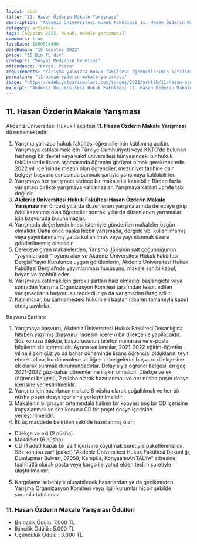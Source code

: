 ```yaml
---
layout: post
title: "11. Hasan Özderin Makale Yarışması"
description: "Akdeniz Üniversitesi Hukuk Fakültesi 11. Hasan Özderin Makale Yarışması düzenlemektedir."
category: articles
tags: [ağustos 2022, hukuk, makale yarışması]
comments: true
lastDate: 1660514400
dateHuman: "15 Ağustos 2022"
price: "15 Bin TL'dir"
comTopic: "Sosyal Medyanın Denetimi"
attendance: "Kargo, Posta"
requirements: "Yarışma yalnızca hukuk fakültesi öğrencilerinin katılımına açıktır"
permalink: "11-hasan-ozderin-makale-yarismasi"
image: "https://edebiyatyarismalari.com/images/2021/aralik/11-hasan-ozderin-makale-yarismasi.jpeg"
excerpt: "Akdeniz Üniversitesi Hukuk Fakültesi 11. Hasan Özderin Makale Yarışması düzenlemektedir."
---
```


## 11. Hasan Özderin Makale Yarışması
Akdeniz Üniversitesi Hukuk Fakültesi **11. Hasan Özderin Makale Yarışması** düzenlemektedir.  

1. Yarışma yalnızca hukuk fakültesi öğrencilerinin katılımına açıktır. Yarışmaya katılabilmek için Türkiye Cumhuriyeti veya KKTC’de bulunan herhangi bir devlet veya vakıf üniversitesi bünyesindeki bir hukuk fakültesinde lisans aşamasında öğrenim görüyor olmak gerekmektedir. 2022 yılı içerisinde mezun olan öğrenciler, mezuniyet tarihine dair belgeyi başvuru esnasında sunmak şartıyla yarışmaya katılabilirler.
2. Yarışmaya her yarışmacı sadece bir makale ile katılabilir. Birden fazla yarışmacı birlikte yarışmaya katılamazlar. Yarışmaya katılım ücrete tabi değildir.
3. **Akdeniz Üniversitesi Hukuk Fakültesi Hasan Özderin Makale Yarışması**’nın önceki yıllarda düzenlenen yarışmalarında dereceye girip ödül kazanmış olan öğrenciler sonraki yıllarda düzenlenen yarışmalar için başvuruda bulunamazlar.
4. Yarışmada değerlendirilmesi istemiyle gönderilen makaleler özgün olmalıdır. Daha önce başka hiçbir yarışmada, dergide vb. kullanılmamış veya yayımlanmamış ya da kullanılmak veya yayımlanmak üzere gönderilmemiş olmalıdır.
5. Dereceye giren makalelerden, Yarışma Jürisinin salt çoğunluğunun “yayımlanabilir” oyunu alan ve Akdeniz Üniversitesi Hukuk Fakültesi Dergisi Yayın Kurulunca uygun görülenlerin, Akdeniz Üniversitesi Hukuk Fakültesi Dergisi’nde yayımlanması hususunu,
makale sahibi kabul, beyan ve taahhüt eder.
6. Yarışmaya katılmak için gerekli şartları haiz olmadığı başlangıçta veya sonradan Yarışma Organizasyon Komitesi tarafından tespit edilen yarışmacıların başvurusu reddedilir ya da yarışmadan ihraç edilir.
7. Katılımcılar, bu şartnamedeki hükümleri baştan itibaren tamamıyla kabul etmiş sayılırlar.

Başvuru Şartları:  
1. Yarışmaya başvuru, Akdeniz Üniversitesi Hukuk Fakültesi Dekanlığına hitaben yazılmış (başvuru iradesini içeren) bir dilekçe ile yapılacaktır. Söz konusu dilekçe, başvurucunun telefon numarası ve e-posta bilgilerini de içermelidir. Ayrıca katılımcılar, 2021-2022 eğitim-öğretim yılına ilişkin güz ya da bahar döneminde lisans öğrencisi olduklarını teyit etmek adına, bu dönemlere ait öğrenci belgelerini başvuru dilekçesine ek olarak sunmak durumundadırlar. Dolayısıyla öğrenci belgesi, en geç 2021-2022 güz-bahar dönemlerine ilişkin olmalıdır. Dilekçe ve eki (öğrenci belgesi), 2 nüsha olarak hazırlanmalı ve her nüsha poşet
dosya içerisine yerleştirilmelidir.
2. Yarışma için hazırlanan makale 6 nüsha olarak çoğaltılmalı ve her bir nüsha poşet dosya içerisine yerleştirilmelidir.
3. Makalenin bilgisayar ortamındaki halinin bir kopyası boş bir CD içerisine kopyalanmalı ve söz konusu CD bir poşet dosya içerisine yerleştirilmelidir.
4. İlk üç maddede belirtilen şekilde hazırlanmış olan;
- Dilekçe ve eki (2 nüsha)
- Makaleler (6 nüsha)
- CD (1 adet)
kapalı bir zarf içerisine koyulmak suretiyle paketlenmelidir. Söz konusu zarf (paket) “Akdeniz Üniversitesi Hukuk Fakültesi Dekanlığı, Dumlupınar Bulvarı, 07058, Kampüs, Konyaaltı/ANTALYA” adresine, taahhütlü olarak posta veya kargo ile yahut elden teslim suretiyle ulaştırılmalıdır.
5. Kargolama sebebiyle oluşabilecek hasarlardan ya da gecikmeden Yarışma Organizasyon Komitesi veya ilgili kurumlar hiçbir şekilde sorumlu tutulamaz

### 11. Hasan Özderin Makale Yarışması Ödülleri
- Birincilik Ödülü: 7.000 TL
- İkincilik Ödülü : 5.000 TL
- Üçüncülük Ödülü : 3.000 TL
